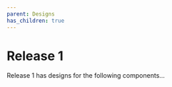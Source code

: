```yaml
---
parent: Designs
has_children: true
---
```


# Release 1

Release 1 has designs for the following components... 